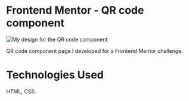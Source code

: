 # Frontend Mentor - QR code component

![My design for the QR code component](https://user-images.githubusercontent.com/59454388/172022376-b0b82f4f-51de-4f81-b96c-7e18830b5d0b.png)

QR code component page I developed for a Frontend Mentor challenge.

# Technologies Used

HTML, CSS
